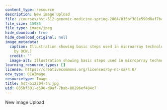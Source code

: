 ```yaml
---
content_type: resource
description: New image Upload
file: /courses/hst-512-genomic-medicine-spring-2004/835bf301e590d8af7bab88296ef484c7_hst-512s04-th.jpg
file_size: 15985
file_type: image/jpeg
hide_download: true
hide_download_original: null
image_metadata:
  caption: Illustration showing basic steps used in microarray technology. (Figure
    by OCW.)
  credit: ''
  image-alt: Illustration showing basic steps used in microarray technology.
learning_resource_types: []
license: https://creativecommons.org/licenses/by-nc-sa/4.0/
ocw_type: OCWImage
resourcetype: Image
title: hst-512s04-th.jpg
uid: 835bf301-e590-d8af-7bab-88296ef484c7
---
```

New image Upload